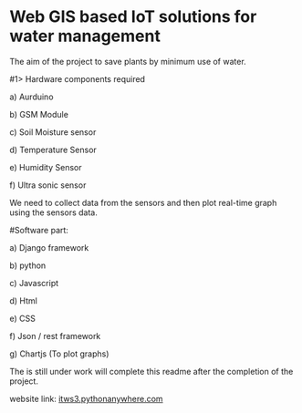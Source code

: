 # Web GIS based IoT solutions for water management
The aim of the project to save plants by minimum use of water. 


#1> Hardware components required 

 a) Aurduino
 
 b) GSM Module
 
 c) Soil Moisture sensor
 
 d) Temperature Sensor
 
 e) Humidity Sensor
 
 f) Ultra sonic sensor
 
We need to collect data from the sensors and then plot real-time graph using the sensors data.


#Software part:

 a) Django framework
 
 b) python
 
 c) Javascript
 
 d) Html
 
 e) CSS
 
 f) Json / rest framework
 
 g) Chartjs (To plot graphs)
 
The is still under work will complete this readme after the completion of the project.

website link:  <a href="http://itws3.pythonanywhere.com" target="_blank">itws3.pythonanywhere.com</a>


